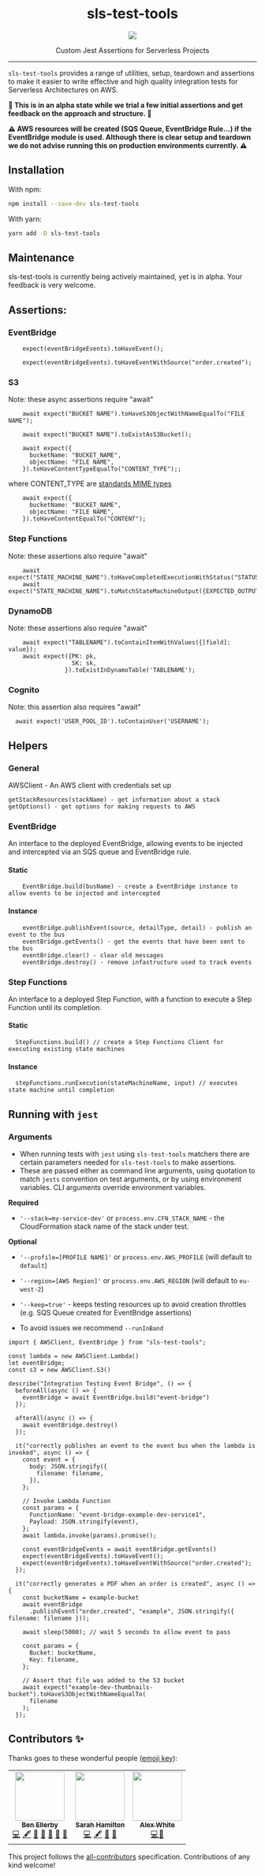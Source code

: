 <div align="center">
  <h1>sls-test-tools</h1>
  <img src="./img/logo.png" />

Custom Jest Assertions for Serverless Projects

</div>

<hr />

`sls-test-tools` provides a range of utilities, setup, teardown and assertions to make it easier to write effective and high quality integration tests for Serverless Architectures on AWS.

**🚧 This is in an alpha state while we trial a few initial assertions and get feedback on the approach and structure. 🚧**

**⚠️ AWS resources will be created (SQS Queue, EventBridge Rule...) if the EventBridge module is used. Although there is clear setup and teardown we do not advise running this on production environments currently. ⚠️**

## Installation

With npm:

```sh
npm install --save-dev sls-test-tools
```

With yarn:

```sh
yarn add -D sls-test-tools
```

## Maintenance

sls-test-tools is currently being actively maintained, yet is in alpha. Your feedback is very welcome.

## Assertions:

### EventBridge

```
    expect(eventBridgeEvents).toHaveEvent();

    expect(eventBridgeEvents).toHaveEventWithSource("order.created");
```

### S3

Note: these async assertions require "await"

```
    await expect("BUCKET NAME").toHaveS3ObjectWithNameEqualTo("FILE NAME");
```

```
    await expect("BUCKET NAME").toExistAsS3Bucket();
```

```
    await expect({
      bucketName: "BUCKET_NAME",
      objectName: "FILE NAME",
    }).toHaveContentTypeEqualTo("CONTENT_TYPE");;
```

where CONTENT_TYPE are [standards MIME types](https://developer.mozilla.org/en-US/docs/Web/HTTP/Basics_of_HTTP/MIME_types/Common_types)

```
    await expect({
      bucketName: "BUCKET_NAME",
      objectName: "FILE NAME",
    }).toHaveContentEqualTo("CONTENT");
```

### Step Functions

Note: these assertions also require "await"

```
    await expect("STATE_MACHINE_NAME").toHaveCompletedExecutionWithStatus("STATUS");
    await expect("STATE_MACHINE_NAME").toMatchStateMachineOutput({EXPECTED_OUTPUT}));
```

### DynamoDB

Note: these assertions also require "await"

```
    await expect("TABLENAME").toContainItemWithValues({[field]: value});
    await expect({PK: pk,
                  SK: sk,
                }).toExistInDynamoTable('TABLENAME');
```

### Cognito

Note: this assertion also requires "await"

```
  await expect('USER_POOL_ID').toContainUser('USERNAME');
```

## Helpers

### General

AWSClient - An AWS client with credentials set up

```
getStackResources(stackName) - get information about a stack
getOptions() - get options for making requests to AWS
```

### EventBridge

An interface to the deployed EventBridge, allowing events to be injected and intercepted via an SQS queue and EventBridge rule.

#### Static

```
    EventBridge.build(busName) - create a EventBridge instance to allow events to be injected and intercepted
```

#### Instance

```
    eventBridge.publishEvent(source, detailType, detail) - publish an event to the bus
    eventBridge.getEvents() - get the events that have been sent to the bus
    eventBridge.clear() - clear old messages
    eventBridge.destroy() - remove infastructure used to track events
```

### Step Functions

An interface to a deployed Step Function, with a function to execute a Step Function until its completion.

#### Static

```
  StepFunctions.build() // create a Step Functions Client for executing existing state machines
```

#### Instance

```
  stepFunctions.runExecution(stateMachineName, input) // executes state machine until completion
```

## Running with `jest`

### Arguments

- When running tests with `jest` using `sls-test-tools` matchers there are certain parameters needed for `sls-test-tools` to make assertions.
- These are passed either as command line arguments, using quotation to match `jests` convention on test arguments, or by using environment variables. CLI arguments override environment variables.

**Required**

- `'--stack=my-service-dev'` or `process.env.CFN_STACK_NAME` - the CloudFormation stack name of the stack under test.

**Optional**

- `'--profile=[PROFILE NAME]'` or `process.env.AWS_PROFILE` (will default to `default`)
- `'--region=[AWS Region]'` or `process.env.AWS_REGION` (will default to `eu-west-2`)
- `'--keep=true'` - keeps testing resources up to avoid creation throttles (e.g. SQS Queue created for EventBridge assertions)

- To avoid issues we recommend `--runInBand`

```
import { AWSClient, EventBridge } from "sls-test-tools";

const lambda = new AWSClient.Lambda()
let eventBridge;
const s3 = new AWSClient.S3()

describe("Integration Testing Event Bridge", () => {
  beforeAll(async () => {
    eventBridge = await EventBridge.build("event-bridge")
  });

  afterAll(async () => {
    await eventBridge.destroy()
  });

  it("correctly publishes an event to the event bus when the lambda is invoked", async () => {
    const event = {
      body: JSON.stringify({
        filename: filename,
      }),
    };

    // Invoke Lambda Function
    const params = {
      FunctionName: "event-bridge-example-dev-service1",
      Payload: JSON.stringify(event),
    };
    await lambda.invoke(params).promise();

    const eventBridgeEvents = await eventBridge.getEvents()
    expect(eventBridgeEvents).toHaveEvent();
    expect(eventBridgeEvents).toHaveEventWithSource("order.created");
  });

  it("correctly generates a PDF when an order is created", async () => {
    const bucketName = example-bucket
    await eventBridge
      .publishEvent("order.created", "example", JSON.stringify({ filename: filename }));

    await sleep(5000); // wait 5 seconds to allow event to pass

    const params = {
      Bucket: bucketName,
      Key: filename,
    };

    // Assert that file was added to the S3 bucket
    await expect("example-dev-thumbnails-bucket").toHaveS3ObjectWithNameEqualTo(
      filename
    );
  });
```

## Contributors ✨

Thanks goes to these wonderful people ([emoji key](https://allcontributors.org/docs/en/emoji-key)):

<!-- ALL-CONTRIBUTORS-LIST:START - Do not remove or modify this section -->
<!-- prettier-ignore-start -->
<!-- markdownlint-disable -->
<table>
  <tr>
    <td align="center"><a href="https://medium.com/serverless-transformation"><img src="https://avatars1.githubusercontent.com/u/11080984?v=4" width="100px;" alt=""/><br /><sub><b>Ben Ellerby</b></sub></a><br /><a href="https://github.com/BenEllerby/sls-test-tools/commits?author=BenEllerby" title="Code">💻</a> <a href="#content-BenEllerby" title="Content">🖋</a> <a href="https://github.com/BenEllerby/sls-test-tools/commits?author=BenEllerby" title="Documentation">📖</a> <a href="#ideas-BenEllerby" title="Ideas, Planning, & Feedback">🤔</a> <a href="#design-BenEllerby" title="Design">🎨</a> <a href="#talk-BenEllerby" title="Talks">📢</a> <a href="https://github.com/BenEllerby/sls-test-tools/pulls?q=is%3Apr+reviewed-by%3ABenEllerby" title="Reviewed Pull Requests">👀</a></td>
    <td align="center"><a href="https://medium.com/serverless-transformation"><img src="https://avatars.githubusercontent.com/hamilton-s" width="100px;" alt=""/><br /><sub><b>Sarah Hamilton</b></sub></a><br /><a href="https://github.com/BenEllerby/sls-test-tools/commits?author=hamilton-s" title="Code">💻</a> <a href="#content-hamilton-s" title="Content">🖋</a> <a href="https://github.com/BenEllerby/sls-test-tools/commits?author=hamilton-s" title="Documentation">📖</a> <a href="#ideas-hamilton-s" title="Ideas, Planning, & Feedback">🤔</a></td>
    <td align="center"><a href="https://github.com/agwhi"><img src="https://avatars.githubusercontent.com/agwhi" width="100px;" alt=""/><br /><sub><b>Alex White</b></sub></a><br /><a href="https://github.com/BenEllerby/sls-test-tools/commits?author=agwhi" title="Code">💻</a><a href="https://github.com/BenEllerby/sls-test-tools/commits?author=agwhi" title="Documentation">📖</a></td>
  </tr>
</table>

<!-- markdownlint-enable -->
<!-- prettier-ignore-end -->

<!-- ALL-CONTRIBUTORS-LIST:END -->

This project follows the [all-contributors](https://github.com/all-contributors/all-contributors) specification. Contributions of any kind welcome!
